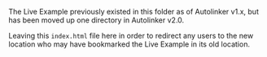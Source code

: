 The Live Example previously existed in this folder as of Autolinker v1.x, but 
has been moved up one directory in Autolinker v2.0. 

Leaving this `index.html` file here in order to redirect any users to the new 
location who may have bookmarked the Live Example in its old location.
